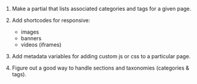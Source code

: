 1. Make a partial that lists associated categories and tags for a given page.

2. Add shortcodes for responsive:
    - images
    - banners
    - videos (iframes)

3. Add metadata variables for adding custom js or css to a particular page.

4. Figure out a good way to handle sections and taxonomies (categories & tags).

